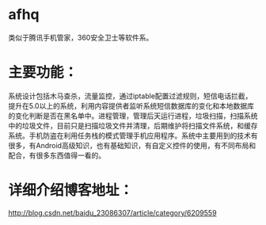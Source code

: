 # afhq
类似于腾讯手机管家，360安全卫士等软件系。
# 主要功能：
系统设计包括木马查杀，流量监控，通过iptable配置过滤规则，短信电话拦截，提升在5.0以上的系统，利用内容提供者监听系统短信数据库的变化和本地数据库的变化判断是否在黑名单中。进程管理，管理后天运行进程，垃圾扫描，扫描系统中的垃圾文件，目前只是扫描垃圾文件并清理，后期维护将扫描文件系统，和缓存系统。手机防盗在利用任务栈的模式管理手机应用程序。系统中主要用到的技术有很多，有Android高级知识，也有基础知识，有自定义控件的使用，有不同布局和配合，有很多东西值得一看的。
# 详细介绍博客地址：
http://blog.csdn.net/baidu_23086307/article/category/6209559
